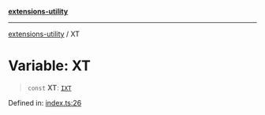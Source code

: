 [**extensions-utility**](../README.md)

***

[extensions-utility](../globals.md) / XT

# Variable: XT

> `const` **XT**: [`IXT`](../interfaces/IXT.md)

Defined in: [index.ts:26](https://github.com/moacyr-catani/node-package-extensions/blob/993a48601b7558a1a6c920d1383565f9a4d3db8b/src/library/index.ts#L26)
